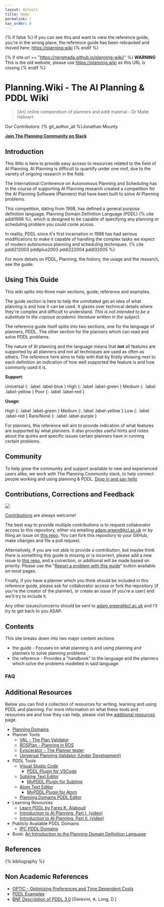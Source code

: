 ```yaml
---
layout: default
title: Home
permalink: /
nav_order: 0
---
```

{% if false %}
If you can see this and want to view the reference guide, you're in the wrong place, the reference guide has been rebranded and moved here: https://planning.wiki
{% endif %}

{% if site.url == "https://nergmada.github.io/planning-wiki/" %}
**WARNING** This is the old website, please use https://planning.wiki as this URL is closing 
{% endif %}

# Planning.Wiki - The AI Planning & PDDL Wiki

> [An] online compendium of planners and pddl material - Dr Malte Helmert

Our Contributors: {% git_author_all %}Jonathan Mounty

**[Join The Planning Community on Slack](https://join.slack.com/t/theplanningcommunity/shared_invite/enQtNjg0MTIzNTE3MTY4LTQ4YTRiNjhjNmVlNmEwMGMxOTQwNTZlYWM2YTk1YjdkZmIyMTU5MzRjZjYzOWYxMjJkNGM3YTM2MWI0MmM2MGY)**



## Introduction

This Wiki is here to provide easy access to resources related to the field of AI Planning. AI Planning is difficult to quantify under one roof, due to the variety of ongoing research in the field.

The International Conference on Autonomous Planning and Scheduling has in the course of supporting AI Planning research created a competition for the AI Planning Software (Planners) that have been built to solve AI Planning problems.

This competition, dating from 1998, has defined a general purpose definition language, Planning Domain Definition Language (PDDL) {% cite pddl1998 %}, which is designed to be capable of specifying any planning or scheduling problem you could come across.

In reality, PDDL since it's first incarnation in 1998 has had serious modifications to make it capable of handling the complex tasks we expect of modern autonomous planning and scheduling techniques. {% cite pddl212003 pddlplus2003 pddl222004 pddl32005 %}

For more details on PDDL, Planning, the history, the usage and the research, see the guide.

## Using This Guide

This wiki splits into three main sections, guide, reference and examples.

The guide section is here to help the uninitiated get an idea of what planning is and how it can be used. It glazes over technical details where they're complex and difficult to understand. *This is not intended to be a substitute to the copious academic literature written in the subject*.

The reference guide itself splits into two sections, one for the language of planners, PDDL. The other section for the planners which can read and solve PDDL problems.

The nature of AI planning and the language means that **not** all features are supported by all planners and not all techniques are used as often as others. The reference here aims to help with that by firstly showing next to each definition an indication of how well supported the feature is and how commonly used it is.

**Support**:

Universal
{: .label .label-blue }
High
{: .label .label-green }
Medium
{: .label .label-yellow }
Poor
{: .label .label-red }


**Usage**: 

High
{: .label .label-green }
Medium
{: .label .label-yellow }
Low
{: .label .label-red }
Rare/None
{: .label .label-purple }

For planners, this reference will aim to provide indication of what features are supported by what planners. It also provides useful hints and notes about the quirks and specific issues certain planners have in running certain problems.

## Community

To help grow the community and support available to new and experienced users alike, we work with The Planning Community slack, to help connect people working and using planning & PDDL. [Drop in and say hello](https://join.slack.com/t/theplanningcommunity/shared_invite/enQtNjg0MTIzNTE3MTY4LTQ4YTRiNjhjNmVlNmEwMGMxOTQwNTZlYWM2YTk1YjdkZmIyMTU5MzRjZjYzOWYxMjJkNGM3YTM2MWI0MmM2MGY)

## Contributions, Corrections and Feedback

![](https://media0.giphy.com/media/sOQ4Fil9Kh9e/giphy.gif?cid=790b76113afc9b4be0680ad083455794202737fe174b33a8&rid=giphy.gif)

[Contributions](/contribute) are always welcome!

The best way to provide multiple contributions is to request collaborator access to this repository, either via emailing adam.green@kcl.ac.uk or by filing an issue on [this repo](https://github.com/nergmada/planning-wiki). You can fork this repository to your GitHub, make changes and file a pull request.

Alternatively, if you are not able to provide a contribution, but maybe think there is something this guide is missing or is incorrect, please add a new issue to [this repo](https://github.com/nergmada/planning-wiki), and a correction, or additional will be made based on priority. Please use the "[Report a problem with this guide](https://github.com/nergmada/planning-wiki/issues/new/choose)" button available on most pages.

Finally, if you have a planner which you think should be included in this reference guide, please ask for collaborator access or fork the repository (if you're the creator of the planner), or create an issue (if you're a user) and we'll try to include it.

Any other issues/concerns should be sent to adam.green@kcl.ac.uk and I'll try to get back to you ASAP.

## Contents

This site breaks down into two major content sections
- the guide - Focuses on what planning is and using planning and planners to solve planning problems
- the reference - Provides a "handbook" to the language and the planners which solve the problems modelled in said language.

### FAQ

## Additional Resources
Below you can find a collection of resources for writing, learning and using PDDL and planning. For more information on what these tools and resources are and how they can help, please visit the [additional resources](/extras) page.

- [Planning.Domains](http://planning.domains/)
- Planner Tools
    - [VAL - The Plan Validator](https://nms.kcl.ac.uk/planning/software/val.html)
    - [ROSPlan - Planning in ROS](https://github.com/KCL-Planning/ROSPlan/)
    - [Eviscerator - The Planner tester](https://www.github.com/nergmada/eviscerator)
    - [Universal Planning Validator (Under Development)](https://github.com/aig-upf/universal-planning-validator)
- PDDL Tools
    - [Visual Studio Code](https://code.visualstudio.com/)
        - [PDDL Plugin for VSCode](https://marketplace.visualstudio.com/items?itemName=jan-dolejsi.pddl)
    - [Sublime Text Editor](https://www.sublimetext.com/)
        - [MyPDDL Plugin for Sublime](https://packagecontrol.io/packages/myPDDL)
    - [Atom Text Editor](https://atom.io/)
        - [MyPDDL Plugin for Atom](https://atom.io/packages/mypddl)
    - [Planning.Domains PDDL Editor](http://editor.planning.domains/)
- Learning Resources
    - [Learn PDDL by Fares K. Alaboud](https://fareskalaboud.github.io/LearnPDDL/)
    - [Introduction to AI Planning. Part I. (video)](https://www.youtube.com/watch?v=EeQcCs9SnhU)
    - [Introduction to AI Planning. Part II. (video)](https://www.youtube.com/watch?v=FS95UjrICy0)
- Publicly Available PDDL Domains
    - [IPC PDDL Domains](https://github.com/potassco/pddl-instances)
- Book: [An Introduction to the Planning Domain Definition Language](http://www.morganclaypoolpublishers.com/catalog_Orig/product_info.php?products_id=1384)

## References

{% bibliography %}

## Non Academic References
- [OPTIC - Optimising Preferences and Time Dependent Costs](https://nms.kcl.ac.uk/planning/software/optic.html)
- [PDDL Examples](https://github.com/yarox/pddl-examples)
- [BNF Description of PDDL 3.0](/_citedpapers/pddl3bnf.pdf) [Gerevini, A. Long, D.]